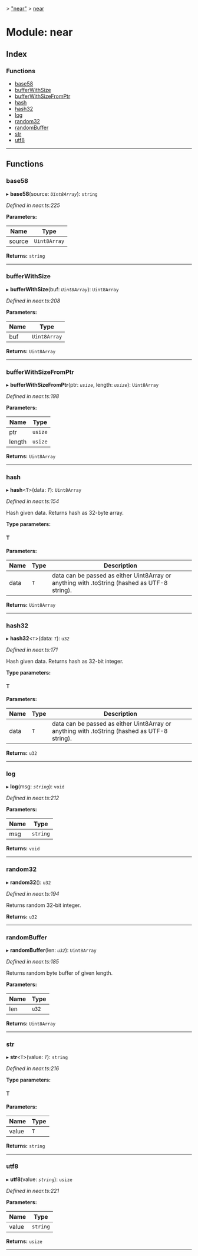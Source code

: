 [](../README.md) > ["near"](../modules/_near_.md) > [near](../modules/_near_.near.md)

# Module: near

## Index

### Functions

* [base58](_near_.near.md#base58)
* [bufferWithSize](_near_.near.md#bufferwithsize)
* [bufferWithSizeFromPtr](_near_.near.md#bufferwithsizefromptr)
* [hash](_near_.near.md#hash)
* [hash32](_near_.near.md#hash32)
* [log](_near_.near.md#log)
* [random32](_near_.near.md#random32)
* [randomBuffer](_near_.near.md#randombuffer)
* [str](_near_.near.md#str)
* [utf8](_near_.near.md#utf8)

---

## Functions

<a id="base58"></a>

###  base58

▸ **base58**(source: *`Uint8Array`*): `string`

*Defined in near.ts:225*

**Parameters:**

| Name | Type |
| ------ | ------ |
| source | `Uint8Array` |

**Returns:** `string`

___
<a id="bufferwithsize"></a>

###  bufferWithSize

▸ **bufferWithSize**(buf: *`Uint8Array`*): `Uint8Array`

*Defined in near.ts:208*

**Parameters:**

| Name | Type |
| ------ | ------ |
| buf | `Uint8Array` |

**Returns:** `Uint8Array`

___
<a id="bufferwithsizefromptr"></a>

###  bufferWithSizeFromPtr

▸ **bufferWithSizeFromPtr**(ptr: *`usize`*, length: *`usize`*): `Uint8Array`

*Defined in near.ts:198*

**Parameters:**

| Name | Type |
| ------ | ------ |
| ptr | `usize` |
| length | `usize` |

**Returns:** `Uint8Array`

___
<a id="hash"></a>

###  hash

▸ **hash**<`T`>(data: *`T`*): `Uint8Array`

*Defined in near.ts:154*

Hash given data. Returns hash as 32-byte array.

**Type parameters:**

#### T 
**Parameters:**

| Name | Type | Description |
| ------ | ------ | ------ |
| data | `T` |  data can be passed as either Uint8Array or anything with .toString (hashed as UTF-8 string). |

**Returns:** `Uint8Array`

___
<a id="hash32"></a>

###  hash32

▸ **hash32**<`T`>(data: *`T`*): `u32`

*Defined in near.ts:171*

Hash given data. Returns hash as 32-bit integer.

**Type parameters:**

#### T 
**Parameters:**

| Name | Type | Description |
| ------ | ------ | ------ |
| data | `T` |  data can be passed as either Uint8Array or anything with .toString (hashed as UTF-8 string). |

**Returns:** `u32`

___
<a id="log"></a>

###  log

▸ **log**(msg: *`string`*): `void`

*Defined in near.ts:212*

**Parameters:**

| Name | Type |
| ------ | ------ |
| msg | `string` |

**Returns:** `void`

___
<a id="random32"></a>

###  random32

▸ **random32**(): `u32`

*Defined in near.ts:194*

Returns random 32-bit integer.

**Returns:** `u32`

___
<a id="randombuffer"></a>

###  randomBuffer

▸ **randomBuffer**(len: *`u32`*): `Uint8Array`

*Defined in near.ts:185*

Returns random byte buffer of given length.

**Parameters:**

| Name | Type |
| ------ | ------ |
| len | `u32` |

**Returns:** `Uint8Array`

___
<a id="str"></a>

###  str

▸ **str**<`T`>(value: *`T`*): `string`

*Defined in near.ts:216*

**Type parameters:**

#### T 
**Parameters:**

| Name | Type |
| ------ | ------ |
| value | `T` |

**Returns:** `string`

___
<a id="utf8"></a>

###  utf8

▸ **utf8**(value: *`string`*): `usize`

*Defined in near.ts:221*

**Parameters:**

| Name | Type |
| ------ | ------ |
| value | `string` |

**Returns:** `usize`

___

